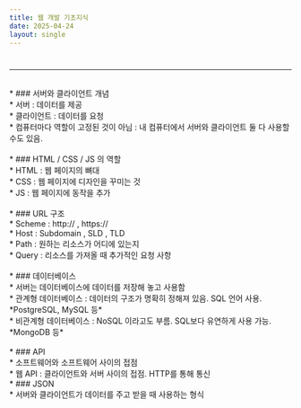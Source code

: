 ```yaml
---
title: 웹 개발 기초지식 
date: 2025-04-24
layout: single
---
```

<h1 style="text-align: center;"></h1>



---
<br>
* ### 서버와 클라이언트 개념 <br>
  * 서버 : 데이터를 제공 <br>
  * 클라이언트 : 데이터를 요청 <br> 
  * 컴퓨터마다 역할이 고정된 것이 아님 : 내 컴퓨터에서 서버와 클라이언트 둘 다 사용할 수도 있음. <br>
<br> 
* ### HTML / CSS / JS 의 역할 <br>
  * HTML : 웹 페이지의 뼈대 <br>
  * CSS : 웹 페이지에 디자인을 꾸미는 것 <br>
  * JS : 웹 페이지에 동작을 추가 <br>
<br>
* ### URL 구조 <br>
  * Scheme : http:// , https:// <br>
  * Host : Subdomain , SLD , TLD <br>
  * Path : 원하는 리소스가 어디에 있는지<br>
  * Query : 리소스를 가져올 때 추가적인 요청 사항<br>
<br>
* ### 데이터베이스 <br>
  * 서버는 데이터베이스에 데이터를 저장해 놓고 사용함 <br>
  * 관계형 데이터베이스 : 데이터의 구조가 명확히 정해져 있음. SQL 언어 사용. <br>
    *PostgreSQL, MySQL 등* <br>
  * 비관계형 데이터베이스 : NoSQL 이라고도 부름. SQL보다 유연하게 사용 가능. <br>
    *MongoDB 등* <br>
 <br>
* ### API <br>
  * 소프트웨어와 소프트웨어 사이의 접점 <br>
  * 웹 API : 클라이언트와 서버 사이의 접점. HTTP를 통해 통신 <br>
* ### JSON <br>
  * 서버와 클라이언트가 데이터를 주고 받을 때 사용하는 형식 <br>
